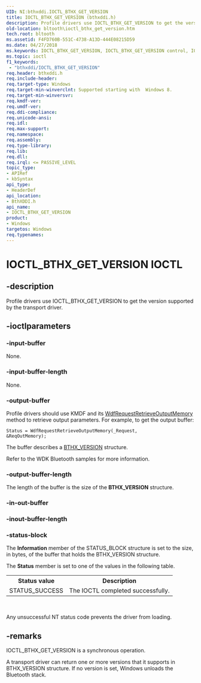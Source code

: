 ```yaml
---
UID: NI:bthxddi.IOCTL_BTHX_GET_VERSION
title: IOCTL_BTHX_GET_VERSION (bthxddi.h)
description: Profile drivers use IOCTL_BTHX_GET_VERSION to get the version supported by the transport driver.
old-location: bltooth\ioctl_bthx_get_version.htm
tech.root: bltooth
ms.assetid: F4FD760B-551C-4738-A13D-444E08215D59
ms.date: 04/27/2018
ms.keywords: IOCTL_BTHX_GET_VERSION, IOCTL_BTHX_GET_VERSION control, IOCTL_BTHX_GET_VERSION control code [Bluetooth Devices], bltooth.ioctl_bthx_get_version, bthxddi/IOCTL_BTHX_GET_VERSION
ms.topic: ioctl
f1_keywords:
 - "bthxddi/IOCTL_BTHX_GET_VERSION"
req.header: bthxddi.h
req.include-header: 
req.target-type: Windows
req.target-min-winverclnt: Supported starting with  Windows 8.
req.target-min-winversvr: 
req.kmdf-ver: 
req.umdf-ver: 
req.ddi-compliance: 
req.unicode-ansi: 
req.idl: 
req.max-support: 
req.namespace: 
req.assembly: 
req.type-library: 
req.lib: 
req.dll: 
req.irql: <= PASSIVE_LEVEL
topic_type:
- APIRef
- kbSyntax
api_type:
- HeaderDef
api_location:
- BthXDDI.h
api_name:
- IOCTL_BTHX_GET_VERSION
product:
- Windows
targetos: Windows
req.typenames: 
---
```


# IOCTL_BTHX_GET_VERSION IOCTL


## -description



Profile drivers use IOCTL_BTHX_GET_VERSION to get the version supported by the transport driver.




## -ioctlparameters




### -input-buffer

None.


### -input-buffer-length

None.


### -output-buffer

Profile drivers should use KMDF and its <a href="https://docs.microsoft.com/windows-hardware/drivers/ddi/content/wdfrequest/nf-wdfrequest-wdfrequestretrieveoutputmemory">WdfRequestRetrieveOutputMemory</a> method to retrieve output parameters.  For example, to get the output buffer:

<code>Status = WdfRequestRetrieveOutputMemory(_Request, &ReqOutMemory);</code>

The buffer describes a <a href="https://docs.microsoft.com/windows-hardware/drivers/ddi/content/bthxddi/ns-bthxddi-_bthx_version">BTHX_VERSION</a> structure. 

Refer to the WDK Bluetooth samples for more information.


### -output-buffer-length

The length of the buffer is the size of the <b>BTHX_VERSION</b> structure.


### -in-out-buffer








### -inout-buffer-length








### -status-block

The 
      <b>Information</b> member of the STATUS_BLOCK structure is set to the size, in bytes, of the buffer that holds the BTHX_VERSION structure.

The 
      <b>Status</b> member is set to one of the values in the following table.

<table>
<tr>
<th>Status value</th>
<th>Description</th>
</tr>
<tr>
<td>
STATUS_SUCCESS

</td>
<td>
The IOCTL completed successfully.

</td>
</tr>
</table>
 

Any unsuccessful NT status code prevents the driver from loading.


## -remarks



IOCTL_BTHX_GET_VERSION is a synchronous operation.

A transport driver can return one or more versions that it supports in BTHX_VERSION structure.  If no version is set,  Windows unloads the Bluetooth stack.



